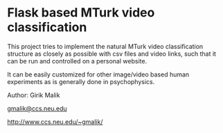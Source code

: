 # Flask based MTurk video classification

This project tries to implement the natural MTurk video classification structure as closely as possible with csv files and video links, such that it can be run and controlled on a personal website.


It can be easily customized for other image/video based human experiments as is generally done in psychophysics. 


Author: Girik Malik

gmalik@ccs.neu.edu

http://www.ccs.neu.edu/~gmalik/
